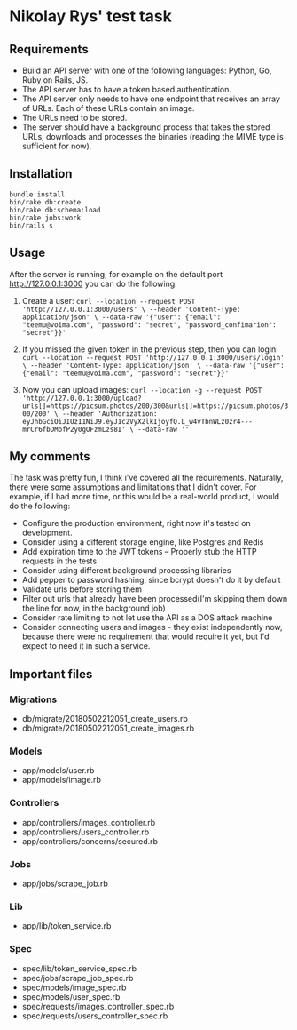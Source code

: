 # Nikolay Rys' test task
## Requirements

- Build an API server with one of the following languages: Python, Go, Ruby on Rails, JS.
- The API server has to have a token based authentication.
- The API server only needs to have one endpoint that receives an array of URLs. Each of these URLs contain an image.
- The URLs need to be stored.
- The server should have a background process that takes the stored URLs, downloads and processes the binaries (reading the MIME type is sufficient for now).

## Installation                 
```
bundle install
bin/rake db:create
bin/rake db:schema:load
bin/rake jobs:work
bin/rails s
```

## Usage
After the server is running, for example on the default port http://127.0.0.1:3000 you can do the following.
1. Create a user: ```curl --location --request POST 'http://127.0.0.1:3000/users' \
--header 'Content-Type: application/json' \
--data-raw '{"user": {"email": "teemu@voima.com", "password": "secret", "password_confimarion": "secret"}}'```
 
2. If you missed the given token in the previous step, then you can login:  ```curl --location --request POST 'http://127.0.0.1:3000/users/login' \
--header 'Content-Type: application/json' \
--data-raw '{"user": {"email": "teemu@voima.com", "password": "secret"}}'```

3. Now you can upload images: ```curl --location -g --request POST 'http://127.0.0.1:3000/upload?urls[]=https://picsum.photos/200/300&urls[]=https://picsum.photos/300/200' \
--header 'Authorization: eyJhbGciOiJIUzI1NiJ9.eyJ1c2VyX2lkIjoyfQ.L_w4vTbnWLz0zr4---mrCr6fbDMofP2y0gOFzmLzs8I' \
--data-raw ''```


## My comments
The task was pretty fun, I think i've covered all the requirements.
Naturally, there were some assumptions and limitations that I didn't cover.
For example, if I had more time, or this would be a real-world product, I would do the following:

- Configure the production environment, right now it's tested on development.
- Consider using a different storage engine, like Postgres and Redis
- Add expiration time to the JWT tokens
– Properly stub the HTTP requests in the tests
- Consider using different background processing libraries
- Add pepper to password hashing, since bcrypt doesn't do it by default
- Validate urls before storing them
- Filter out urls that already have been processed(I'm skipping them down the line for now, in the background job)
- Consider rate limiting to not let use the API as a DOS attack machine
- Consider connecting users and images - they exist independently now, because there were no requirement that would require it yet, but I'd expect to need it in such a service.

## Important files
### Migrations
  - db/migrate/20180502212051_create_users.rb
  - db/migrate/20180502212051_create_images.rb

### Models
  - app/models/user.rb
  - app/models/image.rb

### Controllers
  - app/controllers/images_controller.rb
  - app/controllers/users_controller.rb
  - app/controllers/concerns/secured.rb

### Jobs
  - app/jobs/scrape_job.rb

### Lib
  - app/lib/token_service.rb

### Spec
  - spec/lib/token_service_spec.rb
  - spec/jobs/scrape_job_spec.rb
  - spec/models/image_spec.rb
  - spec/models/user_spec.rb
  - spec/requests/images_controller_spec.rb
  - spec/requests/users_controller_spec.rb
